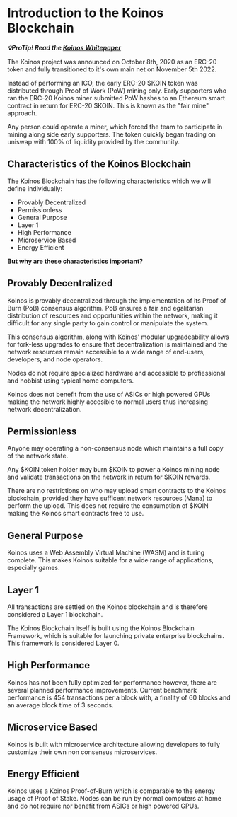 # Introduction to the Koinos Blockchain

**_💡ProTip! Read the [Koinos Whitepaper](https://koinos.io/unified-whitepaper/)_**

The Koinos project was announced on October 8th, 2020 as an ERC-20 token and fully transitioned to it's own main net on November 5th 2022. 

Instead of performing an ICO, the early ERC-20 $KOIN token was distributed through Proof of Work (PoW) mining only. Early supporters who ran the ERC-20 Koinos miner submitted PoW hashes to an Ethereum smart contract in return for ERC-20 $KOIN. This is known as the "fair mine" approach.

Any person could operate a miner, which forced the team to participate in mining along side early supporters. The token quickly began trading on uniswap with 100% of liquidity provided by the community.

## Characteristics of the Koinos Blockchain
The Koinos Blockchain has the following characteristics which we will define individually:

- Provably Decentralized
- Permissionless
- General Purpose
- Layer 1
- High Performance
- Microservice Based
- Energy Efficient

__But why are these characteristics important?__

## Provably Decentralized

Koinos is provably decentralized through the implementation of its Proof of Burn (PoB) consensus algorithm. PoB ensures a fair and egalitarian distribution of resources and opportunities within the network, making it difficult for any single party to gain control or manipulate the system.

This consensus algorithm, along with Koinos' modular upgradeability allows for fork-less upgrades to ensure that decentralization is maintained and the network resources remain accessible to a wide range of end-users, developers, and node operators.

Nodes do not require specialized hardware and accessible to profiessional and hobbist using typical home computers. 

Koinos does not benefit from the use of ASICs or high powered GPUs making the network highly accesible to normal users thus increasing network decentralization.

## Permissionless

Anyone may operating a non-consensus node which maintains a full copy of the network state. 

Any $KOIN token holder may burn $KOIN to power a Koinos mining node and validate transactions on the network in return for $KOIN rewards.

There are no restrictions on who may upload smart contracts to the Koinos blockchain, provided they have sufficent network resources (Mana) to perform the upload. This does not require the consumption of $KOIN making the Koinos smart contracts free to use.


## General Purpose

Koinos uses a Web Assembly Virtual Machine (WASM) and is turing complete. This makes Koinos suitable for a wide range of applications, especially games.

## Layer 1

All transactions are settled on the Koinos blockchain and is therefore considered a Layer 1 blockchain. 

The Koinos Blockchain itself is built using the Koinos Blockchain Framework, which is suitable for launching  private enterprise blockchains. This framework is considered Layer 0.

## High Performance

Koinos has not been fully optimized for performance however, there are several planned performance improvements. Current benchmark performance is 454 transactions per a block with, a finality of 60 blocks and an average block time of 3 seconds.


## Microservice Based

Koinos is built with microservice architecture allowing developers to fully customize their own non consensus microservices. 


## Energy Efficient

Koinos uses a Koinos Proof-of-Burn which is comparable to the energy usage of Proof of Stake. Nodes can be run by normal computers at home and do not require nor benefit from ASICs or high powered GPUs.